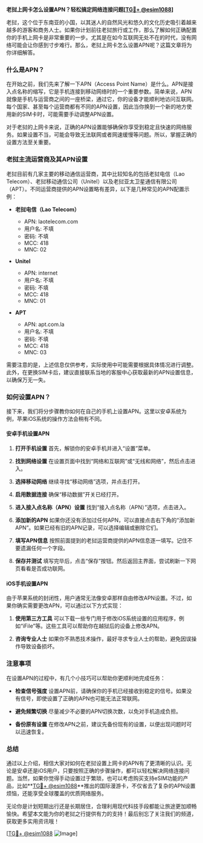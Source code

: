 **老挝上网卡怎么设置APN？轻松搞定网络连接问题[[TG💪+ @esim1088](https://t.me/s/esim1088)]**

老挝，这个位于东南亚的小国，以其迷人的自然风光和悠久的文化历史吸引着越来越多的游客和商务人士。如果你计划前往老挝旅行或工作，那么了解如何正确配置你的手机上网卡是非常重要的一步。尤其是在如今互联网无处不在的时代，没有网络可能会让你感到寸步难行。那么，老挝上网卡怎么设置APN呢？这篇文章将为你详细解答。

### 什么是APN？

在开始之前，我们先来了解一下APN（Access Point Name）是什么。APN是接入点名称的缩写，它是手机连接到移动网络时的一个重要参数。简单来说，APN就像是手机与运营商之间的一座桥梁，通过它，你的设备才能顺利地访问互联网。每个国家、甚至每个运营商都有不同的APN设置，因此当你换到一个新的地方使用新的SIM卡时，可能需要手动调整APN设置。

对于老挝的上网卡来说，正确的APN设置能够确保你享受到稳定且快速的网络服务。如果设置不当，可能会导致无法联网或者网速缓慢等问题。所以，掌握正确的设置方法至关重要。

### 老挝主流运营商及其APN设置

老挝目前有几家主要的移动通信运营商，其中比较知名的包括老挝电信（Lao Telecom）、老挝移动通信公司（Unitel）以及老挝亚太卫星通信有限公司（APT）。不同运营商提供的APN设置略有差异，以下是几种常见的APN配置示例：

- **老挝电信（Lao Telecom）**
  - APN: laotelecom.com
  - 用户名: 不填
  - 密码: 不填
  - MCC: 418
  - MNC: 02

- **Unitel**
  - APN: internet
  - 用户名: 不填
  - 密码: 不填
  - MCC: 418
  - MNC: 01

- **APT**
  - APN: apt.com.la
  - 用户名: 不填
  - 密码: 不填
  - MCC: 418
  - MNC: 03

需要注意的是，上述信息仅供参考，实际使用中可能需要根据具体情况进行调整。此外，在更换SIM卡后，建议直接联系当地的客服中心获取最新的APN设置信息，以确保万无一失。

### 如何设置APN？

接下来，我们将分步骤教你如何在自己的手机上设置APN。这里以安卓系统为例，苹果iOS系统的操作方法会稍有不同。

#### 安卓手机设置APN

1. **打开手机设置**
   首先，解锁你的安卓手机并进入“设置”菜单。

2. **找到网络设置**
   在设置页面中找到“网络和互联网”或“无线和网络”，然后点击进入。

3. **选择移动网络**
   继续寻找“移动网络”选项，并点击打开。

4. **启用数据连接**
   确保“移动数据”开关已经打开。

5. **进入接入点名称（APN）设置**
   找到“接入点名称（APN）”选项，点击进入。

6. **添加新的APN**
   如果你还没有添加过任何APN，可以直接点击右下角的“添加新APN”。如果已经有旧的APN记录，可以选择编辑或删除它们。

7. **填写APN信息**
   按照前面提到的老挝运营商提供的APN信息逐一填写。记住不要遗漏任何一个字段。

8. **保存并测试**
   填写完毕后，点击“保存”按钮。然后返回主界面，尝试刷新一下网页看看是否成功联网。

#### iOS手机设置APN

由于苹果系统的封闭性，用户通常无法像安卓那样自由修改APN设置。不过，如果你确实需要更改APN，可以通过以下方式实现：

1. **使用第三方工具**
   可以下载一些专门用于修改iOS系统设置的应用程序，例如“iFile”等。这些工具可以帮助你在越狱后的设备上修改APN。

2. **咨询专业人士**
   如果你不熟悉技术操作，最好寻求专业人士的帮助，避免因误操作导致设备损坏。

### 注意事项

在设置APN的过程中，有几个小技巧可以帮助你更顺利地完成任务：

- **检查信号强度**
  设置APN前，请确保你的手机已经接收到稳定的信号。如果没有信号，即使设置了正确的APN也可能无法正常联网。

- **避免频繁切换**
  尽量减少不必要的APN切换次数，以免对手机造成负担。

- **备份原有设置**
  在修改APN之前，建议先备份现有的设置，以便出现问题时可以迅速恢复。

### 总结

通过以上介绍，相信大家对如何在老挝设置上网卡的APN有了更清晰的认识。无论是安卓还是iOS用户，只要按照正确的步骤操作，都可以轻松解决网络连接问题。当然，如果你觉得手动设置过于繁琐，也可以考虑购买支持eSIM功能的产品，比如**[TG💪+ @esim1088](https://t.me/s/esim1088)**推出的国际漫游卡，不仅省去了复杂的APN设置烦恼，还能享受全球覆盖的优质网络服务。

无论你是计划短期出行还是长期居住，合理利用现代科技手段都能让旅途更加顺畅愉快。希望本文能为你的老挝之行提供有力的支持！最后别忘了关注我们的频道，获取更多实用资讯哦！

[[TG💪+ @esim1088](https://t.me/s/esim1088) ![Image](https://i.postimg.cc/4NQfJmqS/Snipaste-2025-05-13-00-14-12.png)]